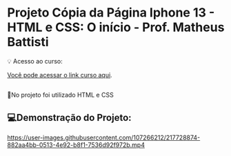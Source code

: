 # Projeto Cópia da Página Iphone 13 - HTML e CSS: O início - Prof. Matheus Battisti

💡 Acesso ao curso:

[Você pode acessar o link curso aqui](https://www.udemy.com/course/html-e-css-o-inicio/).

##
📌No projeto foi utilizado HTML e CSS


##

## 💻Demonstração do Projeto:

https://user-images.githubusercontent.com/107266212/217728874-882aa4bb-0513-4e92-b8f1-7536d92f972b.mp4
